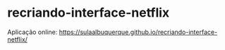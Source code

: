 # recriando-interface-netflix

Aplicação online: https://sulaalbuquerque.github.io/recriando-interface-netflix/
